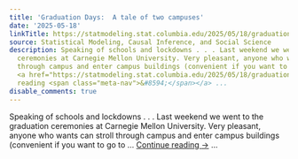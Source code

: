 ```yaml
---
title: 'Graduation Days:  A tale of two campuses'
date: '2025-05-18'
linkTitle: https://statmodeling.stat.columbia.edu/2025/05/18/graduation-days-a-tale-of-two-campuses/
source: Statistical Modeling, Causal Inference, and Social Science
description: Speaking of schools and lockdowns . . . Last weekend we went to the graduation
  ceremonies at Carnegie Mellon University. Very pleasant, anyone who wants can stroll
  through campus and enter campus buildings (convenient if you want to go to &#8230;
  <a href="https://statmodeling.stat.columbia.edu/2025/05/18/graduation-days-a-tale-of-two-campuses/">Continue
  reading <span class="meta-nav">&#8594;</span></a> ...
disable_comments: true
---
```

Speaking of schools and lockdowns . . . Last weekend we went to the graduation ceremonies at Carnegie Mellon University. Very pleasant, anyone who wants can stroll through campus and enter campus buildings (convenient if you want to go to &#8230; <a href="https://statmodeling.stat.columbia.edu/2025/05/18/graduation-days-a-tale-of-two-campuses/">Continue reading <span class="meta-nav">&#8594;</span></a> ...